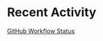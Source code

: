 # Recent Activity
[GitHub Workflow Status](https://img.shields.io/github/workflow/status/mohammdtahaabdinasab/College/CI?label=build)
